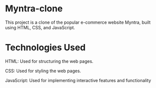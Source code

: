 # Myntra-clone
This project is a clone of the popular e-commerce website Myntra, built using HTML, CSS, and JavaScript.

# Technologies Used
HTML: Used for structuring the web pages.

CSS: Used for styling the web pages.

JavaScript: Used for implementing interactive features and functionality
